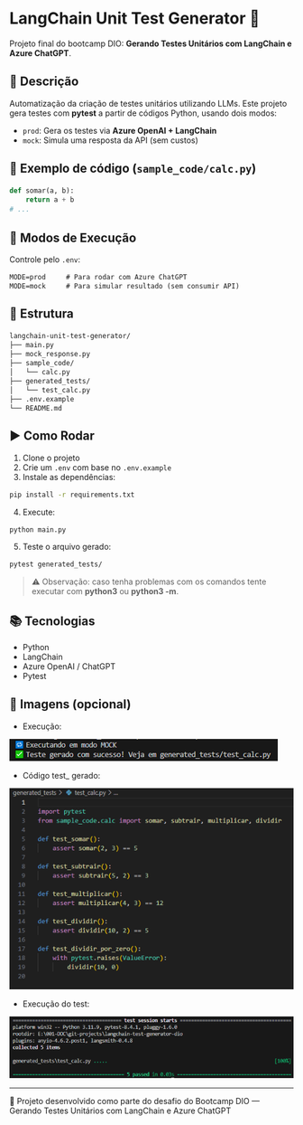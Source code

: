 # LangChain Unit Test Generator 🚀

Projeto final do bootcamp DIO: **Gerando Testes Unitários com LangChain e Azure ChatGPT**.

## 📌 Descrição

Automatização da criação de testes unitários utilizando LLMs. Este projeto gera testes com **pytest** a partir de códigos Python, usando dois modos:

- `prod`: Gera os testes via **Azure OpenAI + LangChain**
- `mock`: Simula uma resposta da API (sem custos)

## 🧪 Exemplo de código (`sample_code/calc.py`)

```python
def somar(a, b):
    return a + b
# ...
```

## 🔁 Modos de Execução

Controle pelo `.env`:
```env
MODE=prod     # Para rodar com Azure ChatGPT
MODE=mock     # Para simular resultado (sem consumir API)
```

## 📂 Estrutura

```
langchain-unit-test-generator/
├── main.py
├── mock_response.py
├── sample_code/
│   └── calc.py
├── generated_tests/
│   └── test_calc.py
├── .env.example
└── README.md
```

## ▶️ Como Rodar

1. Clone o projeto
2. Crie um `.env` com base no `.env.example`
3. Instale as dependências:

```bash
pip install -r requirements.txt
```

4. Execute:

```bash
python main.py
```

5. Teste o arquivo gerado:

```bash
pytest generated_tests/
```

> ⚠️ Observação: caso tenha problemas com os comandos tente executar com **python3** ou **python3 -m**.

## 📚 Tecnologias

- Python
- LangChain
- Azure OpenAI / ChatGPT
- Pytest

## 📸 Imagens (opcional)

- Execução:

![exec main py](images/main_py.png)

- Código test_ gerado:

![test code generated](images/test_generated.png)

- Execução do test:

![test execute](images/test_exec.png)


---

🎯 Projeto desenvolvido como parte do desafio do Bootcamp DIO — Gerando Testes Unitários com LangChain e Azure ChatGPT
